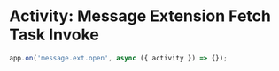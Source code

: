 # Activity: Message Extension Fetch Task Invoke

<!-- langtabs-start -->
```typescript
app.on('message.ext.open', async ({ activity }) => {});
```
<!-- langtabs-end -->
